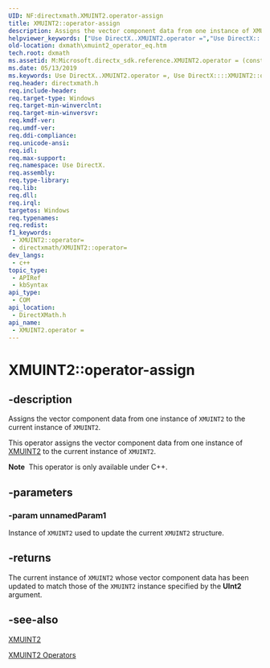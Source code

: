 ```yaml
---
UID: NF:directxmath.XMUINT2.operator-assign
title: XMUINT2::operator-assign
description: Assigns the vector component data from one instance of XMUINT2 to the current instance of XMUINT2.
helpviewer_keywords: ["Use DirectX..XMUINT2.operator =","Use DirectX::::XMUINT2::operator =","XMUINT2 structure [DirectX Math Support APIs]","operator = method","XMUINT2.operator =","XMUINT2.operator-assign","XMUINT2.operator=","XMUINT2::operator-assign","XMUINT2::operator=","dxmath.xmuint2_operator_eq","operator = method [DirectX Math Support APIs]","operator = method [DirectX Math Support APIs]","XMUINT2 structure","operator="]
old-location: dxmath\xmuint2_operator_eq.htm
tech.root: dxmath
ms.assetid: M:Microsoft.directx_sdk.reference.XMUINT2.operator = (const XMUINT2)
ms.date: 05/13/2019
ms.keywords: Use DirectX..XMUINT2.operator =, Use DirectX::::XMUINT2::operator =, XMUINT2 structure [DirectX Math Support APIs],operator = method, XMUINT2.operator =, XMUINT2.operator-assign, XMUINT2.operator=, XMUINT2::operator-assign, XMUINT2::operator=, dxmath.xmuint2_operator_eq, operator = method [DirectX Math Support APIs], operator = method [DirectX Math Support APIs],XMUINT2 structure, operator=
req.header: directxmath.h
req.include-header:
req.target-type: Windows
req.target-min-winverclnt:
req.target-min-winversvr:
req.kmdf-ver:
req.umdf-ver:
req.ddi-compliance:
req.unicode-ansi:
req.idl:
req.max-support:
req.namespace: Use DirectX.
req.assembly:
req.type-library:
req.lib:
req.dll:
req.irql:
targetos: Windows
req.typenames:
req.redist:
f1_keywords:
 - XMUINT2::operator=
 - directxmath/XMUINT2::operator=
dev_langs:
 - c++
topic_type:
 - APIRef
 - kbSyntax
api_type:
 - COM
api_location:
 - DirectXMath.h
api_name:
 - XMUINT2.operator =
---
```


# XMUINT2::operator-assign


## -description

Assigns the vector component data from one instance of <code>XMUINT2</code> to the current instance of <code>XMUINT2</code>.

This operator assigns the vector component data from one instance of <a href="/windows/win32/api/directxmath/ns-directxmath-xmuint2">XMUINT2</a> to the current instance of <code>XMUINT2</code>.

<div class="alert"><b>Note</b>  This operator is only available under C++.</div>

## -parameters

### -param unnamedParam1

Instance of <code>XMUINT2</code> used to update the current <code>XMUINT2</code> structure.

## -returns

The current instance of <code>XMUINT2</code> whose vector component data has been updated to match those of the <code>XMUINT2</code> instance specified by the <b>UInt2</b> argument.

## -see-also

<a href="/windows/win32/api/directxmath/ns-directxmath-xmuint2">XMUINT2</a>

<a href="/windows/win32/dxmath/ovw-xmuint2-operators">XMUINT2 Operators</a>
